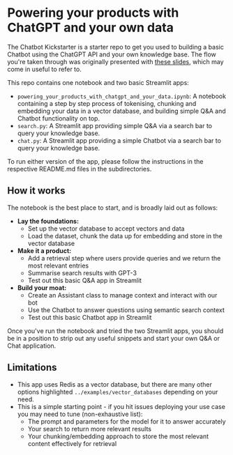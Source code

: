 # Powering your products with ChatGPT and your own data

The Chatbot Kickstarter is a starter repo to get you used to building a basic Chatbot using the ChatGPT API and your own knowledge base. The flow you're taken through was originally presented with [these slides](https://drive.google.com/file/d/1dB-RQhZC_Q1iAsHkNNdkqtxxXqYODFYy/view?usp=share_link), which may come in useful to refer to. 

This repo contains one notebook and two basic Streamlit apps:
- `powering_your_products_with_chatgpt_and_your_data.ipynb`: A notebook containing a step by step process of tokenising, chunking and embedding your data in a vector database, and building simple Q&A and Chatbot functionality on top.
- `search.py`: A Streamlit app providing simple Q&A via a search bar to query your knowledge base.
- `chat.py`: A Streamlit app providing a simple Chatbot via a search bar to query your knowledge base.

To run either version of the app, please follow the instructions in the respective README.md files in the subdirectories.

## How it works

The notebook is the best place to start, and is broadly laid out as follows:
- **Lay the foundations:**
    - Set up the vector database to accept vectors and data
    - Load the dataset, chunk the data up for embedding and store in the vector database
- **Make it a product:**
    - Add a retrieval step where users provide queries and we return the most relevant entries
    - Summarise search results with GPT-3
    - Test out this basic Q&A app in Streamlit
- **Build your moat:**
    - Create an Assistant class to manage context and interact with our bot
    - Use the Chatbot to answer questions using semantic search context
    - Test out this basic Chatbot app in Streamlit

Once you've run the notebook and tried the two Streamlit apps, you should be in a position to strip out any useful snippets and start your own Q&A or Chat application.

## Limitations

- This app uses Redis as a vector database, but there are many other options highlighted `../examples/vector_databases` depending on your need.
- This is a simple starting point - if you hit issues deploying your use case you may need to tune (non-exhaustive list):
    - The prompt and parameters for the model for it to answer accurately
    - Your search to return more relevant results
    - Your chunking/embedding approach to store the most relevant content effectively for retrieval
